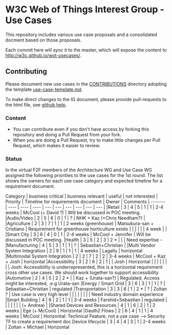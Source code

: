 # W3C Web of Things Interest Group - Use Cases

This repository includes various use case proposals and a consolidated docment based on those proposals.

Each commit here will sync it to the master, which will expose the content to http://w3c.github.io/wot-usecases/.

## Contributing

Please document new use cases in the [CONTRIBUTIONS](CONTRIBUTIONS) directory adopting the template [use-case-template.md](CONTRIBUTIONS/use-case-template.md).

To make direct changes to the IG document, please provide pull-requests to the html file, see [github help](https://help.github.com/articles/using-pull-requests/).

### Content

* You can contribute even if you don't have access by forking this repository and doing a Pull Request from your fork.
* When you are doing a Pull Request, try to make little changes per Pull Request, which makes it easier to review.

### Status

In the virtual F2F members of the Architecture WG and Use Case WG assigned the following priorities 
to the use cases for the 1st round. 
The list shows the owners for each use case category and expected timeline for a requirement document. 

Category | business critical | business relevant | useful | not interested | Priority | Timeline for requirements document | Owner | Comments
| ------- | ---- | ---- | ---- | --- | --- | --- | --- | --- | --- |
|Retail | 3 | 4 | 5 | 1 | 1 | 2-4 weeks | McCool (+ David ?) | Will be discussed in POC meeting.
|Audio/Video | 2 | 5 | 6 | 0 | 1 | ? | NHK + Kaz (+Chris Needham?) | 
|Agriculture | 2 | 3 | 7 | 1 | 1 | 2 weeks (greenhouse) | Matsukura-san + Cristiano | Requirement for greenhouse horticulture exists
 |  |  |  |  |  | 4 week |  | 
|Smart City | 3 | 6 | 4 | 0 | 1 | 2-4 weeks | McCool + Jennifer | Will be discussed in POC meeting.
|Health | 3 | 5 | 2 | 3 | 2 * |  |  | Need expertise - 
|Manufacturing | 4 | 5 | 3 | 1 | 1 | ? | Sebastian+Christian | 
|Multi Vendor System Integration | 2 | 9 | 1 | 1 | 1 | 4 weeks | Lagally | horizontal
|Multimodal System Integration | 2 | 2 | 7 | 2 | 2 | 3-4 weeks | McCool + Kaz + Josh  | horizontal
|Accessibility | 3 | 2 | 6 | 2 | 1 |  | Josh | Horizontal
 |  |  |  |  |  |  |  | Josh: Accessibility is underrepresented, this is a horizontal requirement cross other use cases. We should work together to support accessibility
|Automotive | 2 | 4 | 5 | 2 | 2 * |  | Kaz + (Urata-san?) | Regulated, Access might be interested, .e.g Urata-san
|Energy / Smart Grid | 3 | 6 | 3 | 1 | 1 | ? | Sebastian+Christian | regulated
|Transportation | 3 | 3 | 6 | 1 | 2 * | ? | Zoltan ? | Use case is very high level
 |  |  |  |  |  |  |  | Need industry domain experience
|Smart Building | 4 | 6 | 2 | 1 | 1 | 3-4 weeks | Farshid+Sebastian  | regulated
 |  |  |  |  |  |  | (+ Andrea) | 
|Shared Devices and Resources | 4 | 1 | 6 | 2 | 1 | 2 weeks | Ege (+ McCool) | Horizontal
|Oauth2 Flows | 2 | 6 | 4 | 1 | 1 | 4 weeks | McCool | Horizontal: Technical Feature, not a use case --> Security TF to create a requirement doc
Device lifecycle | 3 | 4 | 4 | 3 | 1 | 2-4 weeks | Zoltan + Michael | Horizontal
